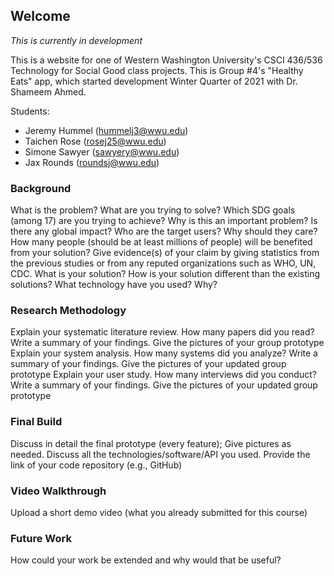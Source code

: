 ## Welcome

*This is currently in development*

This is a website for one of Western Washington University's CSCI 436/536 Technology for Social Good class projects.
This is Group #4's "Healthy Eats" app, which started development Winter Quarter of 2021 with Dr. Shameem Ahmed.

Students:
- Jeremy Hummel (hummelj3@wwu.edu)
- Taichen Rose (rosej25@wwu.edu)
- Simone Sawyer (sawyery@wwu.edu)
- Jax Rounds (roundsj@wwu.edu)





### Background

What is the problem? 
What are you trying to solve? 
Which SDG goals (among 17) are you trying to achieve? 
Why is this an important problem? Is there any global impact? 
Who are the target users? Why should they care? 
How many people (should be at least millions of people) will be benefited from your solution? Give evidence(s) of your claim by giving statistics from the previous studies or from any reputed organizations such as WHO, UN, CDC. 
What is your solution? 
How is your solution different than the existing solutions?
What technology have you used? Why? 



### Research Methodology

Explain your systematic literature review. How many papers did you read? Write a summary of your findings. Give the pictures of your group prototype
Explain your system analysis. How many systems did you analyze? Write a summary of your findings. Give the pictures of your updated group prototype
Explain your user study. How many interviews did you conduct? Write a summary of your findings. Give the pictures of your updated group prototype

### Final Build

Discuss in detail the final prototype (every feature); Give pictures as needed.
Discuss all the technologies/software/API you used.
Provide the link of your code repository (e.g., GitHub)

### Video Walkthrough
Upload a short demo video (what you already submitted for this course)

### Future Work
How could your work be extended and why would that be useful?

